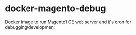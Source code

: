 # docker-magento-debug
Docker image to run Magento1 CE web server and it's cron for debugging/development
